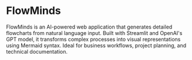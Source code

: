 # FlowMinds
FlowMinds is an AI-powered web application that generates detailed flowcharts from natural language input. Built with Streamlit and OpenAI's GPT model, it transforms complex processes into visual representations using Mermaid syntax. Ideal for business workflows, project planning, and technical documentation.
